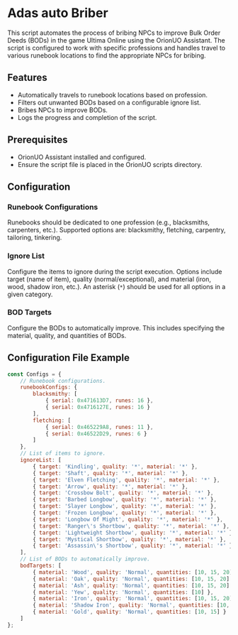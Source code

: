 # Adas auto Briber

This script automates the process of bribing NPCs to improve Bulk Order Deeds (BODs) in the game Ultima Online using the OrionUO Assistant. The script is configured to work with specific professions and handles travel to various runebook locations to find the appropriate NPCs for bribing.

## Features
- Automatically travels to runebook locations based on profession.
- Filters out unwanted BODs based on a configurable ignore list.
- Bribes NPCs to improve BODs.
- Logs the progress and completion of the script.

## Prerequisites
- OrionUO Assistant installed and configured.
- Ensure the script file is placed in the OrionUO scripts directory.

## Configuration

### Runebook Configurations
Runebooks should be dedicated to one profession (e.g., blacksmiths, carpenters, etc.). Supported options are: blacksmithy, fletching, carpentry, tailoring, tinkering.

### Ignore List
Configure the items to ignore during the script execution. Options include target (name of item), quality (normal/exceptional), and material (iron, wood, shadow iron, etc.). An asterisk (`*`) should be used for all options in a given category.

### BOD Targets
Configure the BODs to automatically improve. This includes specifying the material, quality, and quantities of BODs.

## Configuration File Example
```javascript
const Configs = {
    // Runebook configurations.
    runebookConfigs: {
        blacksmithy: [
            { serial: 0x471613D7, runes: 16 },
            { serial: 0x4716127E, runes: 16 }
        ],
        fletching: [
            { serial: 0x465229A8, runes: 11 },
            { serial: 0x46522D29, runes: 6 }
        ]
    },
    // List of items to ignore.
    ignoreList: [
        { target: 'Kindling', quality: '*', material: '*' },
        { target: 'Shaft', quality: '*', material: '*' },
        { target: 'Elven Fletching', quality: '*', material: '*' },
        { target: 'Arrow', quality: '*', material: '*' },
        { target: 'Crossbow Bolt', quality: '*', material: '*' },
        { target: 'Barbed Longbow', quality: '*', material: '*' },
        { target: 'Slayer Longbow', quality: '*', material: '*' },
        { target: 'Frozen Longbow', quality: '*', material: '*' },
        { target: 'Longbow Of Might', quality: '*', material: '*' },
        { target: 'Ranger\'s Shortbow', quality: '*', material: '*' },
        { target: 'Lightweight Shortbow', quality: '*', material: '*' },
        { target: 'Mystical Shortbow', quality: '*', material: '*' },
        { target: 'Assassin\'s Shortbow', quality: '*', material: '*' }
    ],
    // List of BODs to automatically improve.
    bodTargets: [
        { material: 'Wood', quality: 'Normal', quantities: [10, 15, 20] },
        { material: 'Oak', quality: 'Normal', quantities: [10, 15, 20] },
        { material: 'Ash', quality: 'Normal', quantities: [10, 15, 20] },
        { material: 'Yew', quality: 'Normal', quantities: [10] },
        { material: 'Iron', quality: 'Normal', quantities: [10, 15, 20] },
        { material: 'Shadow Iron', quality: 'Normal', quantities: [10, 15, 20] },
        { material: 'Gold', quality: 'Normal', quantities: [10, 15] }
    ]
};
```